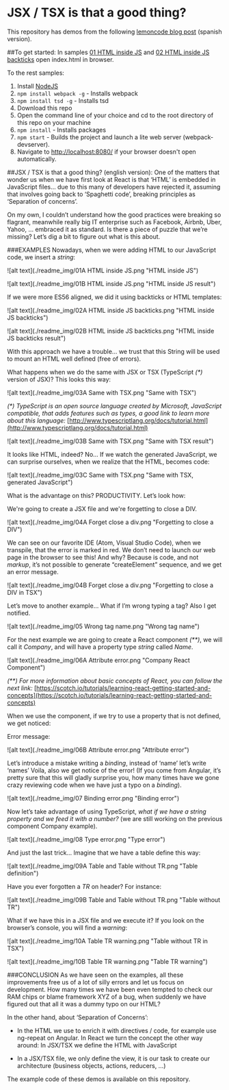 # JSX / TSX is that a good thing?

This repository has demos from the following [lemoncode blog post](http://www.formacion.lemoncode.net/lemoncode-blog/2016/3/31/jsx-tsx-que-tiene-de-bueno) (spanish version).

##To get started:
In samples [01 HTML inside JS](https://github.com/Lemoncode/MaterialPostTSX/tree/master/01%20HTML%20inside%20JS) and [02 HTML inside JS backticks](https://github.com/Lemoncode/MaterialPostTSX/tree/master/02%20HTML%20inside%20JS%20backticks) open index.html in browser.

To the rest samples:

1. Install [NodeJS](http://www.nodejs.org)  
2. `npm install webpack -g` - Installs webpack
3. `npm install tsd -g` - Installs tsd
4. Download this repo
5. Open the command line of your choice and cd to the root directory of this repo on your machine  
6. `npm install` - Installs packages
7. `npm start` - Builds the project and launch a lite web server (webpack-devserver).
8. Navigate to [http://localhost:8080/](http://localhost:8080/) if your browser doesn't open automatically.

##JSX / TSX is that a good thing? (english version):
One of the matters that wonder us when we have first look at React is that ‘HTML’ is embedded in JavaScript files… due to this many of developers have rejected it, assuming that involves going back to ‘Spaghetti code’, breaking principles as ‘Separation of concerns’.

On my own, I couldn’t understand how the good practices were breaking so flagrant, meanwhile really big IT enterprise such as Facebook, Airbnb, Uber, Yahoo, … embraced it as standard. Is there a piece of puzzle that we’re missing? Let’s dig a bit to figure out what is this about.

###EXAMPLES
Nowadays, when we were adding HTML to our JavaScript code, we insert a _string_:

![alt text](./readme_img/01A HTML inside JS.png "HTML inside JS")

![alt text](./readme_img/01B HTML inside JS.png "HTML inside JS result")

If we were more ES56 aligned, we did it using backticks or HTML templates:

![alt text](./readme_img/02A HTML inside JS backticks.png "HTML inside JS backticks")

![alt text](./readme_img/02B HTML inside JS backticks.png "HTML inside JS backticks result")


With this approach we have a trouble… we trust that this String will be used to mount an HTML well defined (free of errors).

What happens when we do the same with JSX or TSX (TypeScript _(*)_ version of JSX)? This looks this way:

![alt text](./readme_img/03A Same with TSX.png "Same with TSX")

_(*) TypeScript is an open source language created by Microsoft, JavaScript compatible, that adds features such as types, a good link to learn more about this language:_ [http://www.typescriptlang.org/docs/tutorial.html](http://www.typescriptlang.org/docs/tutorial.html)

![alt text](./readme_img/03B Same with TSX.png "Same with TSX result")

It looks like HTML, indeed? No… If we watch the generated JavaScript, we can surprise ourselves, when we realize that the HTML, becomes code:

![alt text](./readme_img/03C Same with TSX.png "Same with TSX, generated JavaScript")


What is the advantage on this? PRODUCTIVITY. Let’s look how:

We're going to create a JSX file and we're forgetting to close a DIV.

![alt text](./readme_img/04A Forget close a div.png "Forgetting to close a DIV")

We can see on our favorite IDE (Atom, Visual Studio Code), when we transpile, that the error is marked in red. We don’t need to launch our web page in the browser to see this! And why? Because is code, and not _markup_, it’s not possible to generate “createElement” sequence,  and we get an error message.

![alt text](./readme_img/04B Forget close a div.png "Forgetting to close a DIV in TSX")

Let’s move to another example… What if I’m wrong typing a tag? Also I get notified.

![alt text](./readme_img/05 Wrong tag name.png "Wrong tag name")

For the next example we are going to create a React component _(**)_, we will call it _Company_, and will have a property type _string_ called _Name_.

![alt text](./readme_img/06A Attribute error.png "Company React Component")

_(**) For more information about basic concepts of React, you can follow the next link:_ [https://scotch.io/tutorials/learning-react-getting-started-and-concepts](https://scotch.io/tutorials/learning-react-getting-started-and-concepts)

When we use the component, if we try to use a property that is not defined, we get noticed:

Error message:

![alt text](./readme_img/06B Attribute error.png "Attribute error")

Let’s introduce a mistake writing a _binding_, instead of ‘name’ let’s write ‘names’ Voila, also we get notice of the error! (If you come from Angular, it’s pretty sure that this will gladly surprise you, how many times have we gone crazy reviewing code when we have just a typo on a _binding_).

![alt text](./readme_img/07 Binding error.png "Binding error")

Now let’s take advantage of using TypeScript, _what if we have a string property and we feed it with a number?_ (we are still working on the previous component Company example).

![alt text](./readme_img/08 Type error.png "Type error")

And just the last trick… Imagine that we have a table define this way:

![alt text](./readme_img/09A Table and Table without TR.png "Table definition")

Have you ever forgotten a _TR_ on header? For instance:

![alt text](./readme_img/09B Table and Table without TR.png "Table without TR")

What if we have this in a JSX file and we execute it? If you look on the browser’s console, you will find a _warning_:

![alt text](./readme_img/10A Table TR warning.png "Table without TR in TSX")

![alt text](./readme_img/10B Table TR warning.png "Table TR warning")


###CONCLUSION
As we have seen on the examples, all these improvements free us of a lot of silly errors and let us focus on development. How many times we have been even tempted to check our RAM chips or blame framework XYZ of a bug, when suddenly we have figured out that all it was a dummy typo on our HTML?

In the other hand, about ‘Separation of Concerns’:

+ In the HTML we use to enrich it with directives / code, for example use ng-repeat on Angular. In React we turn the concept the other way around: In JSX/TSX we define the HTML with JavaScript

+ In a JSX/TSX file, we only define the view, it is our task to create our architecture (business objects, actions, reducers, …)

The example code of these demos is available on this repository.
